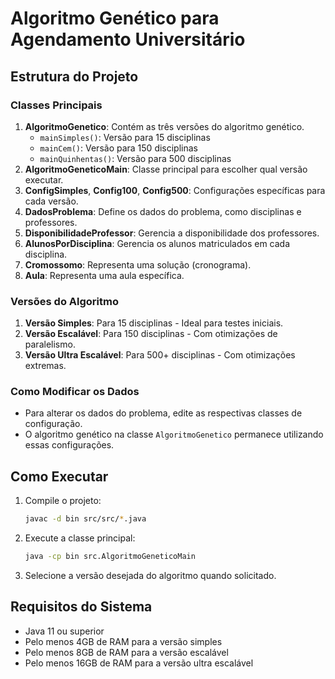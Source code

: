 # Algoritmo Genético para Agendamento Universitário

## Estrutura do Projeto

### Classes Principais

1. **AlgoritmoGenetico**: Contém as três versões do algoritmo genético.
   - `mainSimples()`: Versão para 15 disciplinas
   - `mainCem()`: Versão para 150 disciplinas
   - `mainQuinhentas()`: Versão para 500 disciplinas
2. **AlgoritmoGeneticoMain**: Classe principal para escolher qual versão executar.
3. **ConfigSimples**, **Config100**, **Config500**: Configurações específicas para cada versão.
4. **DadosProblema**: Define os dados do problema, como disciplinas e professores.
5. **DisponibilidadeProfessor**: Gerencia a disponibilidade dos professores.
6. **AlunosPorDisciplina**: Gerencia os alunos matriculados em cada disciplina.
7. **Cromossomo**: Representa uma solução (cronograma).
8. **Aula**: Representa uma aula específica.

### Versões do Algoritmo

1. **Versão Simples**: Para 15 disciplinas - Ideal para testes iniciais.
2. **Versão Escalável**: Para 150 disciplinas - Com otimizações de paralelismo.
3. **Versão Ultra Escalável**: Para 500+ disciplinas - Com otimizações extremas.

### Como Modificar os Dados

- Para alterar os dados do problema, edite as respectivas classes de configuração.
- O algoritmo genético na classe `AlgoritmoGenetico` permanece utilizando essas configurações.

## Como Executar

1. Compile o projeto:
   ```bash
   javac -d bin src/src/*.java
   ```
2. Execute a classe principal:
   ```bash
   java -cp bin src.AlgoritmoGeneticoMain
   ```
3. Selecione a versão desejada do algoritmo quando solicitado.

## Requisitos do Sistema

- Java 11 ou superior
- Pelo menos 4GB de RAM para a versão simples
- Pelo menos 8GB de RAM para a versão escalável
- Pelo menos 16GB de RAM para a versão ultra escalável
